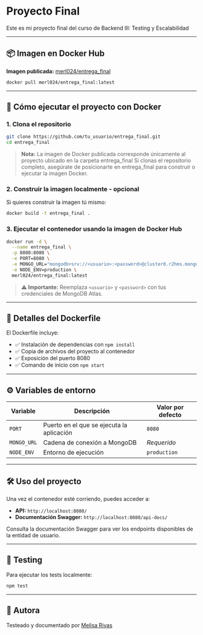 # Proyecto Final

Este es mi proyecto final del curso de Backend III: Testing y Escalabilidad

---

## 📦 Imagen en Docker Hub

**Imagen publicada:** [merl024/entrega_final](https://hub.docker.com/r/merl024/entrega_final)
```bash
docker pull merl024/entrega_final:latest
```

---

## 🚀 Cómo ejecutar el proyecto con Docker

### 1. Clona el repositorio
```bash
git clone https://github.com/tu_usuario/entrega_final.git
cd entrega_final
```
> **Nota:** La imagen de Docker publicada corresponde únicamente al proyecto ubicado en la carpeta entrega_final Si clonas el repositorio completo, asegúrate de posicionarte en entrega_final para construir o ejecutar la imagen Docker.


### 2. Construir la imagen localmente - opcional

Si quieres construir la imagen tú mismo:
```bash
docker build -t entrega_final .
```

### 3. Ejecutar el contenedor usando la imagen de Docker Hub
```bash
docker run -d \
  --name entrega_final \
  -p 8080:8080 \
  -e PORT=8080 \
  -e MONGO_URL="mongodb+srv://<usuario>:<password>@cluster0.r2hms.mongodb.net/backend3?retryWrites=true&w=majority&appName=Cluster0" \
  -e NODE_ENV=production \
  merl024/entrega_final:latest
```

> **⚠️ Importante:** Reemplaza `<usuario>` y `<password>` con tus credenciales de MongoDB Atlas.

---

## 📝 Detalles del Dockerfile

El Dockerfile incluye:

- ✅ Instalación de dependencias con `npm install`
- ✅ Copia de archivos del proyecto al contenedor
- ✅ Exposición del puerto 8080
- ✅ Comando de inicio con `npm start`

---

## ⚙️ Variables de entorno

| Variable | Descripción | Valor por defecto |
|----------|-------------|-------------------|
| `PORT` | Puerto en el que se ejecuta la aplicación | `8080` |
| `MONGO_URL` | Cadena de conexión a MongoDB | *Requerido* |
| `NODE_ENV` | Entorno de ejecución | `production` |

---

## 🛠️ Uso del proyecto

Una vez el contenedor esté corriendo, puedes acceder a:

- **API:** `http://localhost:8080/`
- **Documentación Swagger:** `http://localhost:8080/api-docs/`

Consulta la documentación Swagger para ver los endpoints disponibles de la entidad de usuario.

---

## 🧪 Testing

Para ejecutar los tests localmente:
```bash
npm test
```

---
## 👤 Autora
Testeado y documentado por [Melisa Rivas]()
